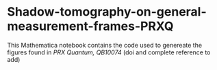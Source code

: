 # Shadow-tomography-on-general-measurement-frames-PRXQ

This Mathematica notebook contains the code used to genereate the figures found in _PRX Quantum, QB10074_ (doi and complete reference to add)
